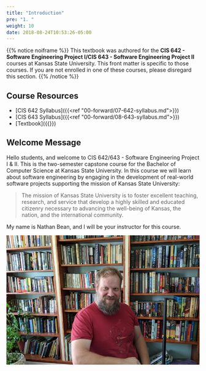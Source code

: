 ```yaml
---
title: "Introduction"
pre: "1. "
weight: 10
date: 2018-08-24T10:53:26-05:00
---
```


{{% notice noiframe %}}
This textbook was authored for the **CIS 642 - Software Engineering Project I/CIS 643 - Software Engineering Project II** courses at Kansas State University.  This front matter is specific to those courses.  If you are not enrolled in one of these courses, please disregard this section.
{{% /notice %}}

## Course Resources 

* [CIS 642 Syllabus]({{<ref "00-forward/07-642-syllabus.md">}})
* [CIS 643 Syllabus]({{<ref "00-forward/08-643-syllabus.md">}})
* [Textbook]({{<param textbookURL>}})

## Welcome Message
Hello students, and welcome to CIS 642/643 - Software Engineering Project I & II.  This is the two-semester capstone course for the Bachelor of Computer Science at Kansas State University.  In this course we will learn about software engineering by engaging in the development of real-world software projects supporting the mission of Kansas State University:

> The mission of Kansas State University is to foster excellent teaching, research, and service that develop a highly skilled and educated citizenry necessary to advancing the well-being of Kansas, the nation, and the international community.

My name is Nathan Bean, and I will be your instructor for this course.

![Nathan Bean](/images/bean-library.jpg)